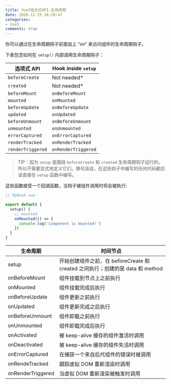 ```yaml
---
title: Vue3组合式API-生命周期
date: 2020-12-25 16:28:47
categories:
- Vue3
comments: true
---
```




你可以通过在生命周期钩子前面加上 “on” 来访问组件的生命周期钩子。

下表包含如何在 `setup()` 内部调用生命周期钩子：

<!-- more -->

| 选项式 API        | Hook inside `setup` |
| ----------------- | ------------------- |
| `beforeCreate`    | Not needed*         |
| `created`         | Not needed*         |
| `beforeMount`     | `onBeforeMount`     |
| `mounted`         | `onMounted`         |
| `beforeUpdate`    | `onBeforeUpdate`    |
| `updated`         | `onUpdated`         |
| `beforeUnmount`   | `onBeforeUnmount`   |
| `unmounted`       | `onUnmounted`       |
| `errorCaptured`   | `onErrorCaptured`   |
| `renderTracked`   | `onRenderTracked`   |
| `renderTriggered` | `onRenderTriggered` |

> TIP：因为 `setup` 是围绕 `beforeCreate` 和 `created` 生命周期钩子运行的，所以不需要显式地定义它们。换句话说，在这些钩子中编写的任何代码都应该直接在 `setup` 函数中编写。

这些函数接受一个回调函数，当钩子被组件调用时将会被执行:

```js
// MyBook.vue

export default {
  setup() {
    // mounted
    onMounted(() => {
      console.log('Component is mounted!')
    })
  }
}
```



| 生命周期          | 时间节点                                                     |
| ----------------- | ------------------------------------------------------------ |
| setup             | 开始创建组件之前，在 beforeCreate 和 created 之间执行；创建的是 data 和 method |
| onBeforeMount     | 组件挂载到节点上之前执行                                     |
| onMounted         | 组件挂载完成后执行                                           |
| onBeforeUpdate    | 组件更新之前执行                                             |
| onUpdated         | 组件更新完成之后执行                                         |
| onBeforeUnmount   | 组件卸载之前执行                                             |
| onUnmounted       | 组件卸载完成后执行                                           |
| onActivated       | 被 keep-alive 缓存的组件激活时调用                           |
| onDeactivated     | 被 keep-alive 缓存的组件失活时调用                           |
| onErrorCaptured   | 在捕获一个来自后代组件的错误时被调用                         |
| onRendeTracked    | 跟踪虚拟 DOM 重新渲染时调用                                  |
| onRenderTriggered | 当虚拟 DOM 重新渲染被触发时调用                              |

